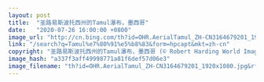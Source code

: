 ```yaml
---
layout: post
title:  "圣路易斯波托西州的Tamul瀑布，墨西哥"
date:   "2020-07-26 16:00:00 +0800"
image_url: "http://cn.bing.com/th?id=OHR.AerialTamul_ZH-CN3164679201_1920x1080.jpg&rf=LaDigue_1920x1080.jpg&pid=hp"
link: "/search?q=Tamul%e7%80%91%e5%b8%83&form=hpcapt&mkt=zh-cn"
copyright: "圣路易斯波托西州的Tamul瀑布，墨西哥 (© Robert Harding World Imagery/Offset by Shutterstock)"
image_hash: "a337f3aff49998771a81f6def57d06e3"
image_filename: "th?id=OHR.AerialTamul_ZH-CN3164679201_1920x1080.jpg&rf=LaDigue_1920x1080.jpg&pid=hp"
---
```


